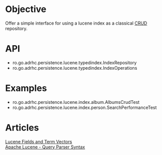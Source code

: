 # Objective

Offer a simple interface for using a lucene index as a
classical [CRUD](https://en.wikipedia.org/wiki/Create,_read,_update_and_delete) repository.

# API

- ro.go.adrhc.persistence.lucene.typedindex.IndexRepository
- ro.go.adrhc.persistence.lucene.typedindex.IndexOperations

# Examples

- ro.go.adrhc.persistence.lucene.index.album.AlbumsCrudTest
- ro.go.adrhc.persistence.lucene.index.person.SearchPerformanceTest

# Articles

[Lucene Fields and Term Vectors](https://northcoder.com/post/lucene-fields-and-term-vectors/)  
[Apache Lucene - Query Parser Syntax](https://lucene.apache.org/core/2_9_4/queryparsersyntax.html)  
